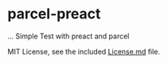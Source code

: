 # parcel-preact

...
Simple Test with preact and parcel

MIT License, see the included [License.md](License.md) file.
